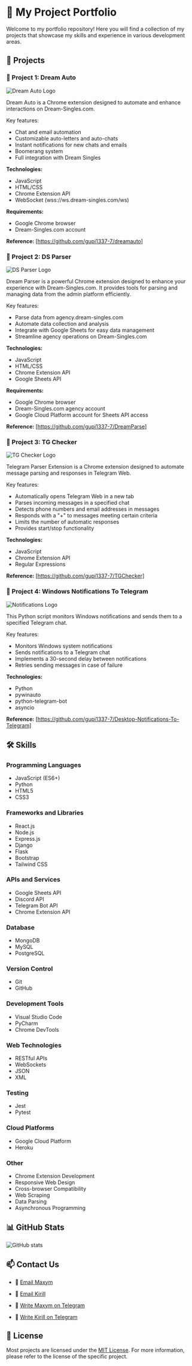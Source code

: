 # 🚀 My Project Portfolio

Welcome to my portfolio repository! Here you will find a collection of my projects that showcase my skills and experience in various development areas.

## 📂 Projects

### 🌟 Project 1: Dream Auto

![Dream Auto Logo](images/dreamauto.png)

Dream Auto is a Chrome extension designed to automate and enhance interactions on Dream-Singles.com.

Key features:

- Chat and email automation
- Customizable auto-letters and auto-chats
- Instant notifications for new chats and emails
- Boomerang system
- Full integration with Dream Singles

**Technologies:**

- JavaScript
- HTML/CSS
- Chrome Extension API
- WebSocket (wss://ws.dream-singles.com/ws)

**Requirements:**

- Google Chrome browser
- Dream-Singles.com account

**Reference:** [https://github.com/gupi1337-7/dreamauto]

### 🌟 Project 2: DS Parser

![DS Parser Logo](images/parser.png)

Dream Parser is a powerful Chrome extension designed to enhance your experience with Dream-Singles.com. It provides tools for parsing and managing data from the admin platform efficiently.

Key features:

- Parse data from agency.dream-singles.com
- Automate data collection and analysis
- Integrate with Google Sheets for easy data management
- Streamline agency operations on Dream-Singles.com

**Technologies:**

- JavaScript
- HTML/CSS
- Chrome Extension API
- Google Sheets API

**Requirements:**

- Google Chrome browser
- Dream-Singles.com agency account
- Google Cloud Platform account for Sheets API access

**Reference:** [https://github.com/gupi1337-7/DreamParse]

### 🌟 Project 3: TG Checker

![TG Checker Logo](images/TG.png)

Telegram Parser Extension is a Chrome extension designed to automate message parsing and responses in Telegram Web.

Key features:

- Automatically opens Telegram Web in a new tab
- Parses incoming messages in a specified chat
- Detects phone numbers and email addresses in messages
- Responds with a "+" to messages meeting certain criteria
- Limits the number of automatic responses
- Provides start/stop functionality

**Technologies:**

- JavaScript
- Chrome Extension API
- Regular Expressions

**Reference:** [https://github.com/gupi1337-7/TGChecker]

### 🌟 Project 4: Windows Notifications To Telegram

![Notifications Logo](images/not.png)

This Python script monitors Windows notifications and sends them to a specified Telegram chat.

Key features:

- Monitors Windows system notifications
- Sends notifications to a Telegram chat
- Implements a 30-second delay between notifications
- Retries sending messages in case of failure

**Technologies:**

- Python
- pywinauto
- python-telegram-bot
- asyncio

**Reference:** [https://github.com/gupi1337-7/Desktop-Notifications-To-Telegram]

## 🛠 Skills

### Programming Languages

- JavaScript (ES6+)
- Python
- HTML5
- CSS3

### Frameworks and Libraries

- React.js
- Node.js
- Express.js
- Django
- Flask
- Bootstrap
- Tailwind CSS

### APIs and Services

- Google Sheets API
- Discord API
- Telegram Bot API
- Chrome Extension API

### Database

- MongoDB
- MySQL
- PostgreSQL

### Version Control

- Git
- GitHub

### Development Tools

- Visual Studio Code
- PyCharm
- Chrome DevTools

### Web Technologies

- RESTful APIs
- WebSockets
- JSON
- XML

### Testing

- Jest
- Pytest

### Cloud Platforms

- Google Cloud Platform
- Heroku

### Other

- Chrome Extension Development
- Responsive Web Design
- Cross-browser Compatibility
- Web Scraping
- Data Parsing
- Asynchronous Programming

## 📊 GitHub Stats

![GitHub stats](https://github-readme-stats.vercel.app/api?username=gupi1337-7&show_icons=true&theme=radical)

## 📫 Contact Us

- 📧 [Email Maxym](mcjillz1@gmail.com)
- 📧 [Email Kirill](voronov2142@gmail.com)

- 🔗 [Write Maxym on Telegram](https://t.me/Wp3ki4)
- 🔗 [Write Kirill on Telegram](https://t.me/gupi1337)

## 📜 License

Most projects are licensed under the [MIT License](LICENSE).
For more information, please refer to the license of the specific project.
